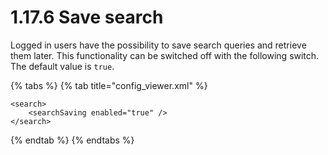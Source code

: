 # 1.17.6 Save search

Logged in users have the possibility to save search queries and retrieve them later. This functionality can be switched off with the following switch. The default value is `true`.

{% tabs %}
{% tab title="config\_viewer.xml" %}
```markup
<search>
    <searchSaving enabled="true" />
</search>
```
{% endtab %}
{% endtabs %}

